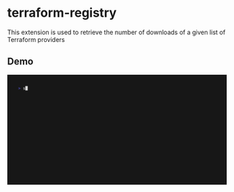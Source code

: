 # terraform-registry

This extension is used to retrieve the number of downloads of a given list of Terraform providers

## Demo

![Alt text](demo.gif)